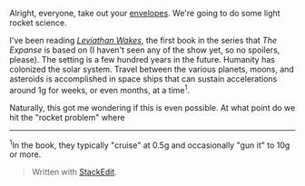 Alright, everyone, take out your [envelopes](https://en.wikipedia.org/wiki/Back-of-the-envelope_calculation). We're going to do some light rocket science.

I've been reading [*Leviathan Wakes*](https://www.amazon.com/Leviathan-Wakes-James-S-Corey/dp/0316129089), the first book in the series that *The Expanse* is based on (I haven't seen any of the show yet, so no spoilers, please). The setting is a few hundred years in the future. Humanity has colonized the solar system. Travel between the various planets, moons, and asteroids is accomplished in space ships that can sustain accelerations around 1[g](https://en.wikipedia.org/wiki/G-force) for weeks, or even months, at a time<sup>1</sup>.

Naturally, this got me wondering if this is even possible. At what point do we hit the "rocket problem" where 

---
<sup>1</sup>In the book, they typically "cruise" at 0.5g and occasionally "gun it" to 10g or more.

> Written with [StackEdit](https://stackedit.io/).
<!--stackedit_data:
eyJoaXN0b3J5IjpbMjA2MDcwNTk4MywtMTY3NzEzMDI4NywxNT
c3NzcyODg1LDEwODg1NzYzMTQsLTk1MjQxMDAwNywyMDc0Njc3
NjAsMTczODY5MDk2LC01ODAwNjM5ODldfQ==
-->